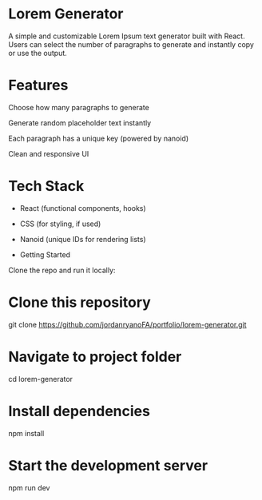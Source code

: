 # Lorem Generator

A simple and customizable Lorem Ipsum text generator built with React.
Users can select the number of paragraphs to generate and instantly copy or use the output.

# Features

Choose how many paragraphs to generate

Generate random placeholder text instantly

Each paragraph has a unique key (powered by nanoid)

Clean and responsive UI

# Tech Stack

- React (functional components, hooks)

- CSS (for styling, if used)

- Nanoid (unique IDs for rendering lists)

- Getting Started

Clone the repo and run it locally:

# Clone this repository
git clone https://github.com/jordanryanoFA/portfolio/lorem-generator.git

# Navigate to project folder
cd lorem-generator

# Install dependencies
npm install

# Start the development server
npm run dev
